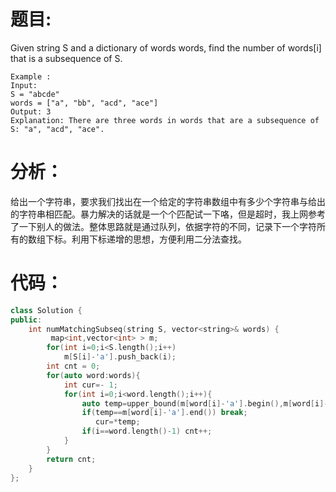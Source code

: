 题目:
==
Given string S and a dictionary of words words, find the number of words[i] that is a subsequence of S.
```
Example :
Input: 
S = "abcde"
words = ["a", "bb", "acd", "ace"]
Output: 3
Explanation: There are three words in words that are a subsequence of S: "a", "acd", "ace".
```
分析：
==
给出一个字符串，要求我们找出在一个给定的字符串数组中有多少个字符串与给出的字符串相匹配。暴力解决的话就是一个个匹配试一下咯，但是超时，我上网参考了一下别人的做法。整体思路就是通过队列，依据字符的不同，记录下一个字符所有的数组下标。利用下标递增的思想，方便利用二分法查找。

代码：
==
```C++
class Solution {
public:
    int numMatchingSubseq(string S, vector<string>& words) {
         map<int,vector<int> > m;  
        for(int i=0;i<S.length();i++)  
            m[S[i]-'a'].push_back(i);  
        int cnt = 0;  
        for(auto word:words){  
            int cur=- 1;  
            for(int i=0;i<word.length();i++){  
                auto temp=upper_bound(m[word[i]-'a'].begin(),m[word[i]-'a'].end(),cur);  
                if(temp==m[word[i]-'a'].end()) break;  
                   cur=*temp;  
                if(i==word.length()-1) cnt++;  
            }  
        }  
        return cnt;  
    }
};
```
